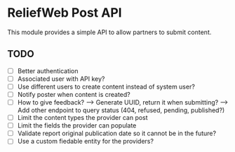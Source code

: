 ReliefWeb Post API
==================


This module provides a simple API to allow partners to submit content.

TODO
----

- [ ] Better authentication
- [ ] Associated user with API key?
- [ ] Use different users to create content instead of system user?
- [ ] Notify poster when content is created?
- [ ] How to give feedback?
      --> Generate UUID, return it when submitting?
      --> Add other endpoint to query status (404, refused, pending, published?)
- [ ] Limit the content types the provider can post
- [ ] Limit the fields the provider can populate
- [ ] Validate report original publication date so it cannot be in the future?
- [ ] Use a custom fiedable entity for the providers?

